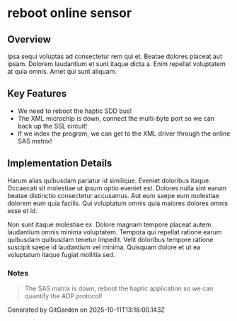 # reboot online sensor

## Overview
Ipsa sequi voluptas ad consectetur rem qui et. Beatae dolores placeat aut ipsam. Dolorem laudantium et sunt itaque dicta a. Enim repellat voluptatem at quia omnis. Amet qui sunt aliquam.

## Key Features
- We need to reboot the haptic SDD bus!
- The XML microchip is down, connect the multi-byte port so we can back up the SSL circuit!
- If we index the program, we can get to the XML driver through the online SAS matrix!

## Implementation Details
Harum alias quibusdam pariatur id similique. Eveniet doloribus itaque. Occaecati sit molestiae ut ipsum optio eveniet est. Dolores nulla sint earum beatae distinctio consectetur accusamus. Aut eum saepe eum molestiae dolorem eum quia facilis. Qui voluptatum omnis quia maiores dolores omnis esse et id.
 Non sunt itaque molestiae ex. Dolore magnam tempore placeat autem laudantium omnis minima voluptatem. Tempora qui repellat ratione earum quibusdam quibusdam tenetur impedit. Velit doloribus tempore ratione suscipit saepe id laudantium vel minima. Quisquam dolore et ut ea voluptatum itaque fugiat mollitia sed.

### Notes
> The SAS matrix is down, reboot the haptic application so we can quantify the ADP protocol!

Generated by GitGarden on 2025-10-11T13:18:00.143Z